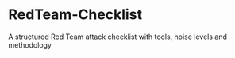 # RedTeam-Checklist
A structured Red Team attack checklist with tools, noise levels and methodology
